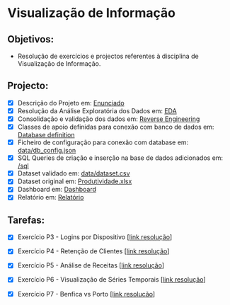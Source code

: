 # Visualização de Informação

## Objetivos:

- Resolução de exercícios e projectos referentes à disciplina de Visualização de Informação.

## Projecto:
  - [x] Descrição do Projeto em: [Enunciado](https://github.com/tgvp/Visualizacao_Informacao/blob/main/Vis_Produtividade.md)
  - [x] Resolução da Análise Exploratória dos Dados em: [EDA](https://github.com/tgvp/Visualizacao_Informacao/blob/main/src/Productivity_Analysis.ipynb)
  - [x] Consolidação e validação dos dados em: [Reverse Engineering](https://github.com/tgvp/Visualizacao_Informacao/blob/main/src/Reverse_Engineering.ipynb)
  - [x] Classes de apoio definidas para conexão com banco de dados em: [Database definition](https://github.com/tgvp/Visualizacao_Informacao/blob/main/src/databases_connections.py)
  - [x] Ficheiro de configuração para conexão com database em: [data/db_config.json](https://github.com/tgvp/Visualizacao_Informacao/blob/main/config/db_config.json)
  - [x] SQL Queries de criação e inserção na base de dados adicionados em: [/sql](https://github.com/tgvp/Visualizacao_Informacao/tree/main/sql)
  - [x] Dataset validado em: [data/dataset.csv](https://github.com/tgvp/Visualizacao_Informacao/blob/main/data/dataset.csv)
  - [x] Dataset original em: [Produtividade.xlsx](https://github.com/tgvp/Visualizacao_Informacao/blob/main/data/produtividade.xlsx)
  - [x] Dashboard em: [Dashboard](https://github.com/tgvp/Visualizacao_Informacao/blob/main/src/dashboard.py)
  - [x] Relatório em: [Relatório](https://github.com/tgvp/Visualizacao_Informacao/blob/main/relatorio.pdf)

## Tarefas:
- [x] Exercício P3 - Logins por Dispositivo [[link resolução](https://github.com/tgvp/Visualizacao_Informacao/blob/main/aulas/ex_p3_logins_dispositivo.ipynb)]
- [x] Exercício P4 - Retenção de Clientes [[link resolução](https://github.com/tgvp/Visualizacao_Informacao/blob/main/aulas/ex_p4_retencao_clientes.ipynb)]
- [x] Exercício P5 - Análise de Receitas [[link resolução](https://github.com/tgvp/Visualizacao_Informacao/blob/main/aulas/ex_p7_representacao_simples.ipynb)]
- [x] Exercício P6 - Visualização de Séries Temporais [[link resolução](https://github.com/tgvp/Visualizacao_Informacao/blob/main/aulas/ex_p6_vis_serie_temporal.ipynb)]
- [x] Exercício P7 - Benfica vs Porto [[link resolução](https://github.com/tgvp/Visualizacao_Informacao/blob/main/aulas/ex_p7_benfica_porto.ipynb)]



